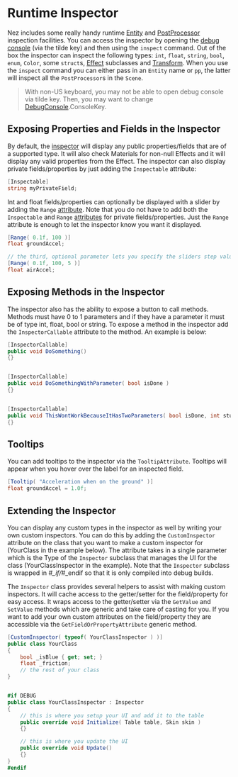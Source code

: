 # Runtime Inspector

Nez includes some really handy runtime [Entity](https://github.com/prime31/Nez/blob/master/Nez.Portable/ECS/Entity.cs) and [PostProcessor](https://github.com/prime31/Nez/blob/master/Nez.Portable/Graphics/PostProcessing/PostProcessor.cs) inspection facilities. You can access the inspector by opening the [debug console](https://github.com/prime31/Nez/blob/master/Nez.Portable/Debug/Console/DebugConsole.cs) \(via the tilde key\) and then using the `inspect` command. Out of the box the inspector can inspect the following types: `int`, `float`, `string`, `bool`, `enum`, `Color`, some `struct`s, [Effect](https://github.com/FNA-XNA/FNA/blob/master/src/Graphics/Effect/Effect.cs) subclasses and [Transform](https://github.com/prime31/Nez/blob/master/Nez.Portable/ECS/Transform.cs). When you use the `inspect` command you can either pass in an `Entity` name or `pp`, the latter will inspect all the `PostProcessor`s in the `Scene`.

> With non-US keyboard, you may not be able to open debug console via tilde key. Then, you may want to change [DebugConsole](https://github.com/prime31/Nez/blob/master/Nez.Portable/Debug/Console/DebugConsole.cs).ConsoleKey.

## Exposing Properties and Fields in the Inspector

By default, the [inspector](https://github.com/prime31/Nez/blob/master/Nez.Portable/Debug/Inspector/RuntimeInspector.cs) will display any public properties/fields that are of a supported type. It will also check Materials for non-null Effects and it will display any valid properties from the Effect. The inspector can also display private fields/properties by just adding the `Inspectable` attribute:

```csharp
[Inspectable]
string myPrivateField;
```

Int and float fields/properties can optionally be displayed with a slider by adding the `Range` [attribute](https://github.com/prime31/Nez/blob/master/Nez.Portable/Debug/Inspector/Attributes.cs). Note that you do not have to add both the `Inspectable` and `Range` [attributes](https://github.com/prime31/Nez/blob/master/Nez.Portable/Debug/Inspector/Attributes.cs) for private fields/properties. Just the `Range` attribute is enough to let the inspector know you want it displayed.

```csharp
[Range( 0.1f, 100 )]
float groundAccel;

// the third, optional parameter lets you specify the sliders step value
[Range( 0.1f, 100, 5 )]
float airAccel;
```

## Exposing Methods in the Inspector

The inspector also has the ability to expose a button to call methods. Methods must have 0 to 1 parameters and if they have a parameter it must be of type int, float, bool or string. To expose a method in the inspector add the `InspectorCallable` attribute to the method. An example is below:

```csharp
[InspectorCallable]
public void DoSomething()
{}


[InspectorCallable]
public void DoSomethingWithParameter( bool isDone )
{}


[InspectorCallable]
public void ThisWontWorkBecauseItHasTwoParameters( bool isDone, int stuff )
{}
```

## Tooltips

You can add tooltips to the inspector via the `TooltipAttribute`. Tooltips will appear when you hover over the label for an inspected field.

```csharp
[Tooltip( "Acceleration when on the ground" )]
float groundAccel = 1.0f;
```

## Extending the Inspector

You can display any custom types in the inspector as well by writing your own custom inspectors. You can do this by adding the `CustomInspector` attribute on the class that you want to make a custom inspector for \(YourClass in the example below\). The attribute takes in a single parameter which is the Type of the `Inspector` subclass that manages the UI for the class \(YourClassInspector in the example\). Note that the `Inspector` subclass is wrapped in _\#\_if/_\#\_endif so that it is only compiled into debug builds.

The `Inspector` class provides several helpers to assist with making custom inspectors. It will cache access to the getter/setter for the field/property for easy access. It wraps access to the getter/setter via the `GetValue` and `SetValue` methods which are generic and take care of casting for you. If you want to add your own custom attributes on the field/property they are accessible via the `GetFieldOrPropertyAttribute` generic method.

```csharp
[CustomInspector( typeof( YourClassInspector ) )]
public class YourClass
{
    bool _isBlue { get; set; }
    float _friction;
    // the rest of your class
}


#if DEBUG
public class YourClassInspector : Inspector
{
    // this is where you setup your UI and add it to the table
    public override void Initialize( Table table, Skin skin )
    {}

    // this is where you update the UI
    public override void Update()
    {}
}
#endif
```

